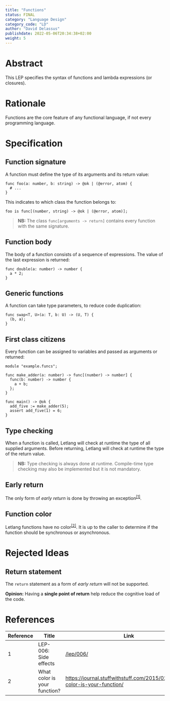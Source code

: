 ```yaml
---
title: "Functions"
status: FINAL
category: "Language Design"
category_code: "LD"
author: "David Delassus"
publishdate: 2022-05-06T20:34:38+02:00
weight: 5
---
```


# Abstract

This LEP specifies the syntax of functions and lambda expressions (or closures).

# Rationale

Functions are the core feature of any functional language, if not every
programming language.

# Specification

## Function signature

A function must define the type of its arguments and its return value:

```letlang
func foo(a: number, b: string) -> @ok | (@error, atom) {
  # ...
}
```

This indicates to which class the function belongs to:

```letlang
foo is func[(number, string) -> @ok | (@error, atom)];
```

> **NB:** The class `func[arguments -> return]` contains every function with the
> same signature.

## Function body

The body of a function consists of a sequence of expressions. The value of the
last expression is returned:

```letlang
func double(a: number) -> number {
  a * 2;
}
```

## Generic functions

A function can take type parameters, to reduce code duplication:

```letlang
func swap<T, U>(a: T, b: U) -> (U, T) {
  (b, a);
}
```

## First class citizens

Every function can be assigned to variables and passed as arguments or returned:

```letlang
module "example.funcs";

func make_adder(a: number) -> func[(number) -> number] {
  func(b: number) -> number {
    a + b;
  };
}

func main() -> @ok {
  add_five := make_adder(5);
  assert add_five(1) = 6;
}
```

## Type checking

When a function is called, Letlang will check at runtime the type of all
supplied arguments. Before returning, Letlang will check at runtime the type of
the return value.

> **NB:** Type checking is always done at runtime. Compile-time type checking
> may also be implemented but it is not mandatory.

## Early return

The only form of *early return* is done by throwing an
exception<sup>[[1]](#ref-1)</sup>.

## Function color

Letlang functions have no color<sup>[[2]](#ref-2)</sup>. It is up to the caller
to determine if the function should be synchronous or asynchronous.

# Rejected Ideas

## Return statement

The `return` statement as a form of *early return* will not be supported.

**Opinion:** Having a **single point of return** help reduce the cognitive load
of the code.

# References


| Reference | Title | Link |
| --- | --- | --- |
| <span id="ref-1">1</span> | LEP-006: Side effects | [/lep/006/](/lep/006/) |
| <span id="ref-2">2</span> | What color is your function? | https://journal.stuffwithstuff.com/2015/02/01/what-color-is-your-function/ |